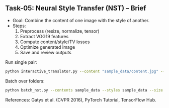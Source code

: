 ## Task-05: Neural Style Transfer (NST) – Brief

- Goal: Combine the content of one image with the style of another.
- Steps:
  1) Preprocess (resize, normalize, tensor)
  2) Extract VGG19 features
  3) Compute content/style/TV losses
  4) Optimize generated image
  5) Save and review outputs

Run single pair:
```bash
python interactive_translator.py --content "sample_data/content.jpg" --style "sample_data/style.jpg" --output "generated_images/stylized.jpg" --size 512 --iterations 300
```

Batch over folders:
```bash
python batch_nst.py --contents sample_data --styles sample_data --size 512 --iterations 300
```

References: Gatys et al. (CVPR 2016), PyTorch Tutorial, TensorFlow Hub.




